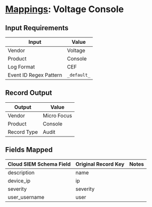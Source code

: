 # [Mappings](README.md): Voltage Console

## Input Requirements

|Input|Value|
|-----|-----|
|Vendor|Voltage|
|Product|Console|
|Log Format|CEF|
|Event ID Regex Pattern|`_default_`|

## Record Output

|Output|Value|
|------|-----|
|Vendor|Micro Focus|
|Product|Console|
|Record Type|Audit|

## Fields Mapped

|Cloud SIEM Schema Field|Original Record Key|Notes|
|-----------------------|-------------------|-----|
|description|name||
|device_ip|ip||
|severity|severity||
|user_username|user||

